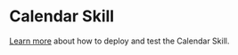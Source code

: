 ﻿
# Calendar Skill

[Learn more](https://aka.ms/bfcalendarskill) about how to deploy and test the Calendar Skill.